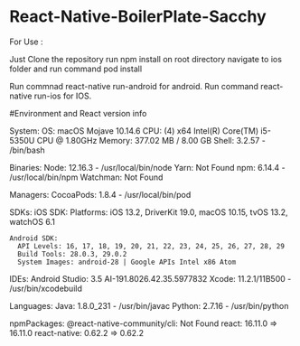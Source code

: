 # React-Native-BoilerPlate-Sacchy

For Use :

Just Clone the repository
run npm install on root directory
navigate to ios folder and run command pod install

Run commnad react-native run-android for android.
Run command react-native run-ios for IOS.

#Environment and React version info


System:
    OS: macOS Mojave 10.14.6
    CPU: (4) x64 Intel(R) Core(TM) i5-5350U CPU @ 1.80GHz
    Memory: 377.02 MB / 8.00 GB
    Shell: 3.2.57 - /bin/bash
    
  Binaries:
    Node: 12.16.3 - /usr/local/bin/node
    Yarn: Not Found
    npm: 6.14.4 - /usr/local/bin/npm
    Watchman: Not Found
    
  Managers:
    CocoaPods: 1.8.4 - /usr/local/bin/pod
    
  SDKs:
    iOS SDK:
      Platforms: iOS 13.2, DriverKit 19.0, macOS 10.15, tvOS 13.2, watchOS 6.1
      
    Android SDK:
      API Levels: 16, 17, 18, 19, 20, 21, 22, 23, 24, 25, 26, 27, 28, 29
      Build Tools: 28.0.3, 29.0.2
      System Images: android-28 | Google APIs Intel x86 Atom
      
  IDEs:
    Android Studio: 3.5 AI-191.8026.42.35.5977832
    Xcode: 11.2.1/11B500 - /usr/bin/xcodebuild
    
    
  Languages:
    Java: 1.8.0_231 - /usr/bin/javac
    Python: 2.7.16 - /usr/bin/python
    
    
  npmPackages:
    @react-native-community/cli: Not Found
    react: 16.11.0 => 16.11.0 
    react-native: 0.62.2 => 0.62.2
